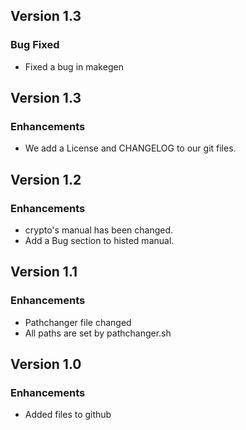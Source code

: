 ## Version 1.3
### Bug Fixed
- Fixed a bug in makegen 

## Version 1.3
### Enhancements
- We add a License and CHANGELOG to our git files.

## Version 1.2
### Enhancements
- crypto's manual has been changed. 
- Add a Bug section to histed manual. 

## Version 1.1
### Enhancements
- Pathchanger file changed
- All paths are set by pathchanger.sh

## Version 1.0
### Enhancements
- Added files to github
